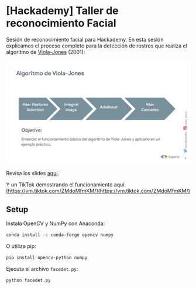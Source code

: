 # [Hackademy] Taller de reconocimiento Facial

Sesión de reconocimiento facial para Hackademy. En esta sesión explicamos el proceso completo para la detección de rostros que realiza el algoritmo de [Viola-Jones](https://www.cs.cmu.edu/~efros/courses/LBMV07/Papers/viola-cvpr-01.pdf) (2001):

![Viola-Jones](assets/process.png)


Revisa los slides [aquí](https://docs.google.com/presentation/d/e/2PACX-1vR5wgAoNGyy0fhkLbYGiY2CTzh80j5ACa3hrTLU0U7feA4ZUoFLvumO4yqqLO5vwTygy8wFbcqdAoMX/pub?start=false&loop=false&delayms=3000).

Y un TikTok demostrando el funcionamiento aquí: [https://vm.tiktok.com/ZMdoMfmKM/](https://vm.tiktok.com/ZMdoMfmKM/)


## Setup

Instala OpenCV y NumPy con Anaconda:
```bash
conda install -c conda-forge opencv numpy
```

O utiliza pip:
```bash
pip install opencv-python numpy
```

Ejecuta el archivo `facedet.py`:
```bash
python facedet.py
```